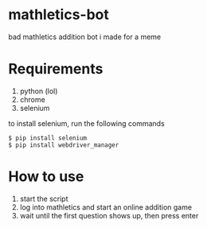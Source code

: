 # mathletics-bot
bad mathletics addition bot i made for a meme

# Requirements
1. python (lol)
2. chrome
3. selenium

to install selenium, run the following commands
``` 
$ pip install selenium
$ pip install webdriver_manager
``` 

# How to use

1. start the script
2. log into mathletics and start an online addition game
3. wait until the first question shows up, then press enter
